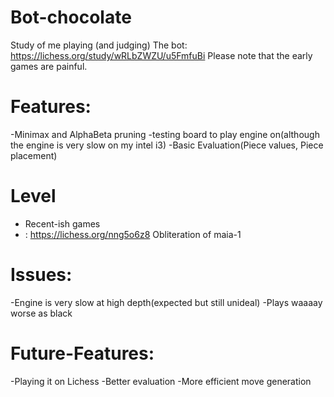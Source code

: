 # Bot-chocolate
 Study of me playing (and judging) The bot: https://lichess.org/study/wRLbZWZU/u5FmfuBi Please note that the early games are painful.

  # Features:
  -Minimax and AlphaBeta pruning
  -testing board to play engine on(although the engine is very slow on my intel i3)
  -Basic Evaluation(Piece values, Piece placement)
  # Level
  - Recent-ish games
  -  : https://lichess.org/nng5o6z8 Obliteration of maia-1
  # Issues:
  -Engine is very slow at high depth(expected but still unideal)
  -Plays waaaay worse as black

  # Future-Features:
  -Playing it on Lichess
  -Better evaluation
  -More efficient move generation
